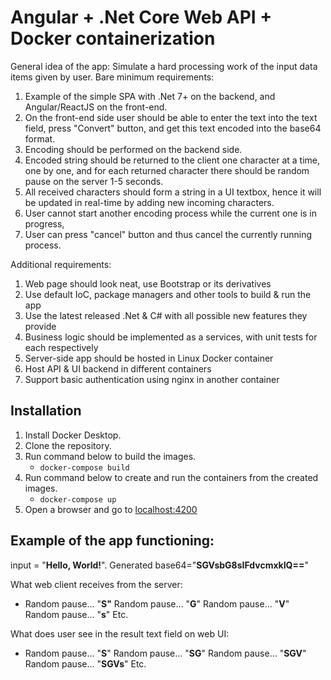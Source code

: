 # Angular + .Net Core Web API + Docker containerization

General idea of the app: Simulate a hard processing work of the input data items given by user.
Bare minimum requirements:
1. Example of the simple SPA with .Net 7+ on the backend, and Angular/ReactJS on the front-end.
2. On the front-end side user should be able to enter the text into the text field, press "Convert" button, and get this text encoded into the base64 format.
3. Encoding should be performed on the backend side.
4. Encoded string should be returned to the client one character at a time, one by one, and for each returned character there should be random pause on the server 1-5 seconds.
5. All received characters should form a string in a UI textbox, hence it will be updated in real-time by adding new incoming characters.
6. User cannot start another encoding process while the current one is in progress, 
7. User can press "cancel" button and thus cancel the currently running process.

Additional requirements:
1. Web page should look neat, use Bootstrap or its derivatives
2. Use default IoC, package managers and other tools to build & run the app
3. Use the latest released .Net & C# with all possible new features they provide
4. Business logic should be implemented as a services, with unit tests for each respectively
5. Server-side app should be hosted in Linux Docker container
6. Host API & UI backend in different containers
7. Support basic authentication using nginx in another container


## Installation

1. Install Docker Desktop.
2. Clone the repository.
3. Run command below to build the images.
	- `docker-compose build`
4. Run command below to create and run the containers from the created images.
	- `docker-compose up`
5. Open a browser and go to [localhost:4200](http://localhost:4200)
	

## Example of the app functioning:
input = "**Hello, World!**". Generated base64="**SGVsbG8sIFdvcmxkIQ==**"

What web client receives from the server:
- Random pause… "**S"**
Random pause… "**G**"
Random pause… "**V**"
Random pause… "**s**"
Etc.

What does user see in the result text field on web UI:
- Random pause… "**S**"
Random pause… "**SG**"
Random pause… "**SGV**"
Random pause… "**SGVs**"
Etc.